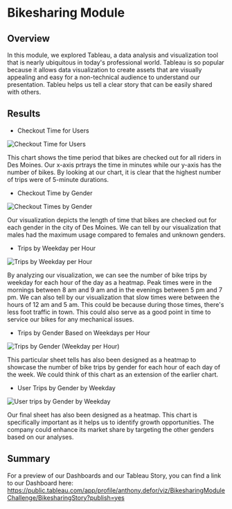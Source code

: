 # Bikesharing Module

## Overview

In this module, we explored Tableau, a data analysis and visualization tool that is nearly ubiquitous in today's professional world. Tableau is so popular because it allows data visualization to create assets that are visually appealing and easy for a non-technical audience to understand our presentation. Tableu helps us tell a clear story that can be easily shared with others.

## Results
- Checkout Time for Users

![Checkout Time for Users](https://user-images.githubusercontent.com/47859209/206827153-c628cae4-73a4-4597-bcfc-c9830e41a3d1.png)

This chart shows the time period that bikes are checked out for all riders in Des Moines. Our x-axis prtrays the time in minutes while our y-axis has the number of bikes. By looking at our chart, it is clear that the highest number of trips were of 5-minute durations.

- Checkout Time by Gender

![Checkout Times by Gender](https://user-images.githubusercontent.com/47859209/206827156-9ebabd3f-962a-4c0c-b571-187cb93c70c0.png)

Our visualization depicts the length of time that bikes are checked out for each gender in the city of Des Moines. We can tell by our visualization that males had the maximum usage compared to females and unknown genders.

- Trips by Weekday per Hour

![Trips by Weekday per Hour](https://user-images.githubusercontent.com/47859209/206827264-fb3ef315-697d-4403-a9e4-348c0fc937c1.png)

By analyzing our visualization, we can see the number of bike trips by weekday for each hour of the day as a heatmap. Peak times were in the mornings between 8 am and 9 am and in the evenings between 5 pm and 7 pm. We can also tell by our visualization that slow times were between the hours of 12 am and 5 am. This could be because during those times, there's less foot traffic in town. This could also serve as a good point in time to service our bikes for any mechanical issues.

- Trips by Gender Based on Weekdays per Hour

![Trips by Gender (Weekday per Hour)](https://user-images.githubusercontent.com/47859209/206827283-27768a0e-ded6-47c4-b544-1f07777b276c.png)

This particular sheet tells has also been designed as a heatmap to showcase the number of bike trips by gender for each hour of each day of the week. We could think of this chart as an extension of the earlier chart.

- User Trips by Gender by Weekday

![User trips by Gender by Weekday](https://user-images.githubusercontent.com/47859209/206827342-b7f87224-9aeb-4a9e-838c-23c54fbe486d.png)

Our final sheet has also been designed as a heatmap. This chart is specifically important as it helps us to identify growth opportunities. The company could enhance its market share by targeting the other genders based on our analyses.


## Summary

For a preview of our Dashboards and our Tableau Story, you can find a link to our Dashboard here:
https://public.tableau.com/app/profile/anthony.defor/viz/BikesharingModuleChallenge/BikesharingStory?publish=yes



